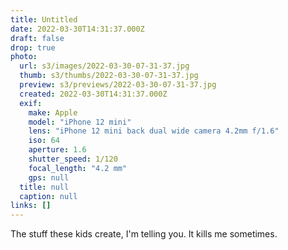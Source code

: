 ```yaml
---
title: Untitled
date: 2022-03-30T14:31:37.000Z
draft: false
drop: true
photo:
  url: s3/images/2022-03-30-07-31-37.jpg
  thumb: s3/thumbs/2022-03-30-07-31-37.jpg
  preview: s3/previews/2022-03-30-07-31-37.jpg
  created: 2022-03-30T14:31:37.000Z
  exif:
    make: Apple
    model: "iPhone 12 mini"
    lens: "iPhone 12 mini back dual wide camera 4.2mm f/1.6"
    iso: 64
    aperture: 1.6
    shutter_speed: 1/120
    focal_length: "4.2 mm"
    gps: null
  title: null
  caption: null
links: []
---
```


The stuff these kids create, I'm telling you. It kills me sometimes.
